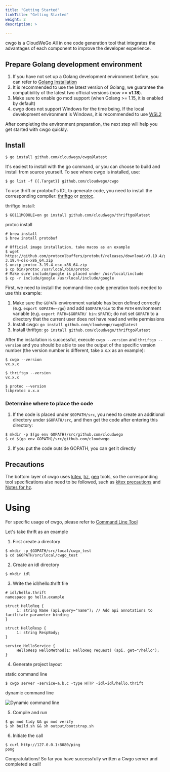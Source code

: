 ```yaml
---
title: "Getting Started"
linkTitle: "Getting Started"
weight: 2
description: >

---
```


cwgo is a CloudWeGo All in one code generation tool that integrates the advantages of each component to improve the developer experience.

## Prepare Golang development environment

1. If you have not set up a Golang development environment before, you can refer to [Golang Installation](https://golang.org/doc/install)
1. It is recommended to use the latest version of Golang, we guarantee the compatibility of the latest two official versions (now >= **v1.18**).
1. Make sure to enable go mod support (when Golang >= 1.15, it is enabled by default)
1. cwgo does not support Windows for the time being. If the local development environment is Windows, it is recommended to use [WSL2](https://docs.microsoft.com/zh-cn/windows/wsl/install)

After completing the environment preparation, the next step will help you get started with cwgo quickly.

## Install

```shell
$ go install github.com/cloudwego/cwgo@latest
```

It's easiest to install with the go command, or you can choose to build and install from source yourself. To see where cwgo is installed, use:

```shell
$ go list -f {{.Target}} github.com/cloudwego/cwgo
```

To use thrift or protobuf's IDL to generate code, you need to install the corresponding compiler: [thriftgo](https://github.com/cloudwego/thriftgo) or [protoc](https://github.com/protocolbuffers/protobuf/releases).

thriftgo install:

```shell
$ GO111MODULE=on go install github.com/cloudwego/thriftgo@latest
```

protoc install

```shell
# brew install
$ brew install protobuf
```

```shell
# Official image installation, take macos as an example
$ wget https://github.com/protocolbuffers/protobuf/releases/download/v3.19.4/protoc-3.19.4-osx-x86_64.zip
$ unzip protoc-3.19.4-osx-x86_64.zip
$ cp bin/protoc /usr/local/bin/protoc
# Make sure include/google is placed under /usr/local/include
$ cp -r include/google /usr/local/include/google
```

First, we need to install the command-line code generation tools needed to use this example:

1. Make sure the `GOPATH` environment variable has been defined correctly (e.g. `export GOPATH=~/go`) and add `$GOPATH/bin` to the `PATH` environment variable (e.g. `export PATH=$GOPATH/ bin:$PATH`); do not set `GOPATH` to a directory that the current user does not have read and write permissions
1. Install cwgo: `go install github.com/cloudwego/cwgo@latest`
1. Install thriftgo: `go install github.com/cloudwego/thriftgo@latest`

After the installation is successful, execute `cwgo --version` and `thriftgo --version` and you should be able to see the output of the specific version number (the version number is different, take x.x.x as an example):

```shell
$ cwgo --version
vx.x.x

$ thriftgo --version
vx.x.x

$ protoc --version
libprotoc x.x.x
```

### Determine where to place the code

1. If the code is placed under `$GOPATH/src`, you need to create an additional directory under `$GOPATH/src`, and then get the code after entering this directory:

```shell
$ mkdir -p $(go env GOPATH)/src/github.com/cloudwego
$ cd $(go env GOPATH)/src/github.com/cloudwego
```

2. If you put the code outside GOPATH, you can get it directly

## Precautions

The bottom layer of cwgo uses [kitex](https://www.cloudwego.io/docs/kitex/tutorials/code-gen/code_generation/), [hz](https://www.cloudwego.io/docs/hertz/tutorials/toolkit/toolkit/), [gen](https://gorm.io/gen/index.html) tools, so the corresponding tool specifications also need to be followed, such as [kitex precautions](https://www.cloudwego.io/zh/docs/kitex/tutorials/code-gen/code_generation/#%E4%BD%BF%E7%94%A8-protobuf-idl-%E7%9A%84%E6%B3%A8%E6%84%8F%E4%BA%8B%E9%A1%B9) and [Notes for hz](https://www.cloudwego.io/zh/docs/hertz/tutorials/toolkit/toolkit/#%E6%B3%A8%E6%84%8F%E4%BA%8B%E9%A1%B9).

# Using

For specific usage of cwgo, please refer to [Command Line Tool](content/en/docs/cwgo/tutorials/cli)

Let's take thrift as an example

1. First create a directory

```shell
$ mkdir -p $GOPATH/src/local/cwgo_test
$ cd $GOPATH/src/local/cwgo_test
```

2. Create an idl directory

```shell
$ mkdir idl
```

3. Write the idl/hello.thrift file

```thrift
# idl/hello.thrift
namespace go hello.example

struct HelloReq {
     1: string Name (api.query="name"); // Add api annotations to facilitate parameter binding
}

struct HelloResp {
     1: string RespBody;
}

service HelloService {
     HelloResp HelloMethod(1: HelloReq request) (api. get="/hello");
}
```

4. Generate project layout

static command line

```shell
$ cwgo server -service=a.b.c -type HTTP -idl=idl/hello.thrift
```

dynamic command line

![Dynamic command line](/img/docs/cwgo_dynamic.gif)

5. Compile and run

```shell
$ go mod tidy && go mod verify
$ sh build.sh && sh output/bootstrap.sh
```

6. Initiate the call

```shell
$ curl http://127.0.0.1:8080/ping
pong
```

Congratulations! So far you have successfully written a Cwgo server and completed a call!
